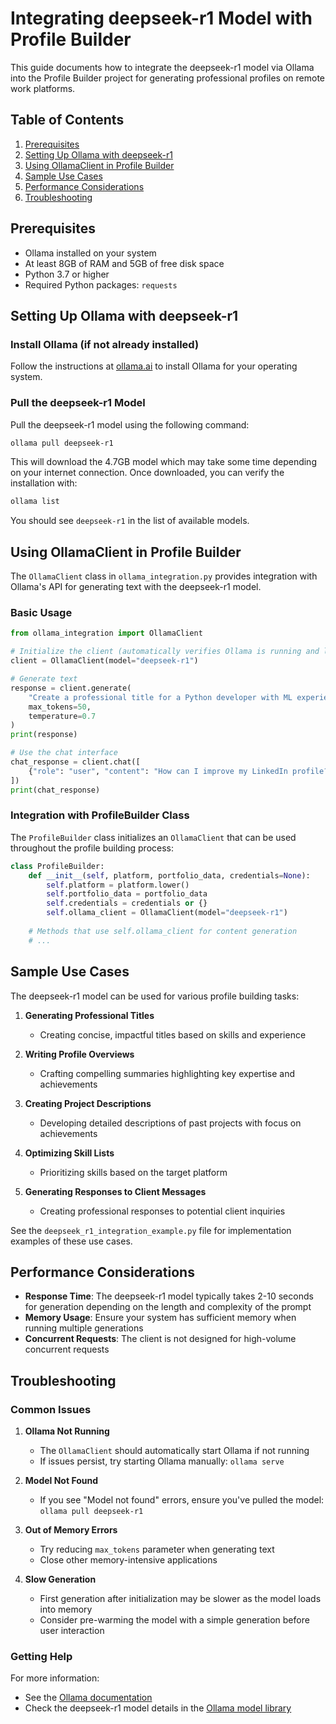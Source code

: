 # Integrating deepseek-r1 Model with Profile Builder

This guide documents how to integrate the deepseek-r1 model via Ollama into the Profile Builder project for generating professional profiles on remote work platforms.

## Table of Contents

1. [Prerequisites](#prerequisites)
2. [Setting Up Ollama with deepseek-r1](#setting-up-ollama-with-deepseek-r1)
3. [Using OllamaClient in Profile Builder](#using-ollamaclient-in-profile-builder)
4. [Sample Use Cases](#sample-use-cases)
5. [Performance Considerations](#performance-considerations)
6. [Troubleshooting](#troubleshooting)

## Prerequisites

- Ollama installed on your system
- At least 8GB of RAM and 5GB of free disk space
- Python 3.7 or higher
- Required Python packages: `requests`

## Setting Up Ollama with deepseek-r1

### Install Ollama (if not already installed)

Follow the instructions at [ollama.ai](https://ollama.ai) to install Ollama for your operating system.

### Pull the deepseek-r1 Model

Pull the deepseek-r1 model using the following command:

```bash
ollama pull deepseek-r1
```

This will download the 4.7GB model which may take some time depending on your internet connection. Once downloaded, you can verify the installation with:

```bash
ollama list
```

You should see `deepseek-r1` in the list of available models.

## Using OllamaClient in Profile Builder

The `OllamaClient` class in `ollama_integration.py` provides integration with Ollama's API for generating text with the deepseek-r1 model.

### Basic Usage

```python
from ollama_integration import OllamaClient

# Initialize the client (automatically verifies Ollama is running and loads model)
client = OllamaClient(model="deepseek-r1")

# Generate text
response = client.generate(
    "Create a professional title for a Python developer with ML experience",
    max_tokens=50,
    temperature=0.7
)
print(response)

# Use the chat interface
chat_response = client.chat([
    {"role": "user", "content": "How can I improve my LinkedIn profile?"}
])
print(chat_response)
```

### Integration with ProfileBuilder Class

The `ProfileBuilder` class initializes an `OllamaClient` that can be used throughout the profile building process:

```python
class ProfileBuilder:
    def __init__(self, platform, portfolio_data, credentials=None):
        self.platform = platform.lower()
        self.portfolio_data = portfolio_data
        self.credentials = credentials or {}
        self.ollama_client = OllamaClient(model="deepseek-r1")
        
    # Methods that use self.ollama_client for content generation
    # ...
```

## Sample Use Cases

The deepseek-r1 model can be used for various profile building tasks:

1. **Generating Professional Titles**
   - Creating concise, impactful titles based on skills and experience

2. **Writing Profile Overviews**
   - Crafting compelling summaries highlighting key expertise and achievements

3. **Creating Project Descriptions**
   - Developing detailed descriptions of past projects with focus on achievements

4. **Optimizing Skill Lists**
   - Prioritizing skills based on the target platform

5. **Generating Responses to Client Messages**
   - Creating professional responses to potential client inquiries

See the `deepseek_r1_integration_example.py` file for implementation examples of these use cases.

## Performance Considerations

- **Response Time**: The deepseek-r1 model typically takes 2-10 seconds for generation depending on the length and complexity of the prompt
- **Memory Usage**: Ensure your system has sufficient memory when running multiple generations
- **Concurrent Requests**: The client is not designed for high-volume concurrent requests

## Troubleshooting

### Common Issues

1. **Ollama Not Running**
   - The `OllamaClient` should automatically start Ollama if not running
   - If issues persist, try starting Ollama manually: `ollama serve`

2. **Model Not Found**
   - If you see "Model not found" errors, ensure you've pulled the model: `ollama pull deepseek-r1`

3. **Out of Memory Errors**
   - Try reducing `max_tokens` parameter when generating text
   - Close other memory-intensive applications

4. **Slow Generation**
   - First generation after initialization may be slower as the model loads into memory
   - Consider pre-warming the model with a simple generation before user interaction

### Getting Help

For more information:
- See the [Ollama documentation](https://github.com/ollama/ollama/blob/main/README.md)
- Check the deepseek-r1 model details in the [Ollama model library](https://ollama.ai/library/deepseek-r1)
